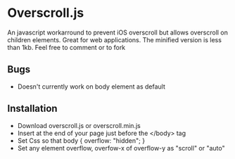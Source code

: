 Overscroll.js
==========

An javascript workarround to prevent iOS overscroll but allows overscroll on children elements. Great for web applications. The minified version is less than 1kb. Feel free to comment or to fork

Bugs
----
* Doesn't currently work on body element as default

Installation
----
* Download overscroll.js or overscroll.min.js
* Insert <script src="overscroll.js"></script> at the end of your page just before the &lt;/body&gt; tag
* Set Css so that body { overflow: "hidden"; }
* Set any element overflow, overfow-x of overflow-y as "scroll" or "auto"
